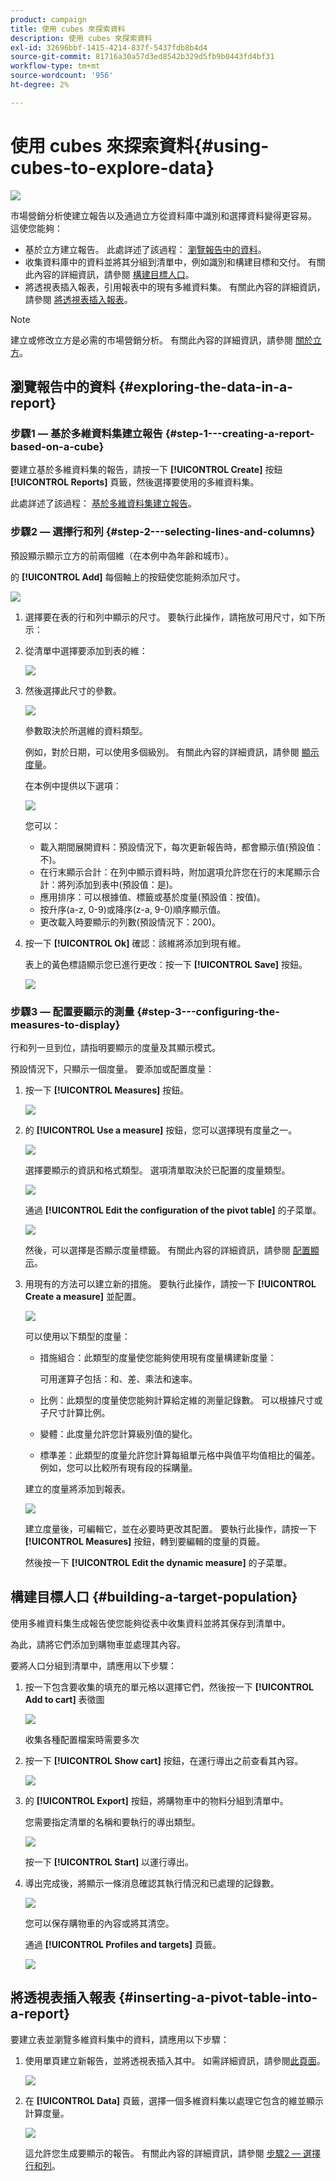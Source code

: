 ```yaml
---
product: campaign
title: 使用 cubes 來探索資料
description: 使用 cubes 來探索資料
exl-id: 32696bbf-1415-4214-837f-5437fdb8b4d4
source-git-commit: 81716a30a57d3ed8542b329d5fb9b0443fd4bf31
workflow-type: tm+mt
source-wordcount: '956'
ht-degree: 2%

---
```


# 使用 cubes 來探索資料{#using-cubes-to-explore-data}

![](../../assets/common.svg)

市場營銷分析使建立報告以及通過立方從資料庫中識別和選擇資料變得更容易。 這使您能夠：

* 基於立方建立報告。 此處詳述了該過程： [瀏覽報告中的資料](#exploring-the-data-in-a-report)。
* 收集資料庫中的資料並將其分組到清單中，例如識別和構建目標和交付。 有關此內容的詳細資訊，請參閱 [構建目標人口](#building-a-target-population)。
* 將透視表插入報表，引用報表中的現有多維資料集。 有關此內容的詳細資訊，請參閱 [將透視表插入報表](#inserting-a-pivot-table-into-a-report)。

>[!NOTE]
>
>建立或修改立方是必需的市場營銷分析。 有關此內容的詳細資訊，請參閱 [關於立方](../../reporting/using/about-cubes.md)。

## 瀏覽報告中的資料 {#exploring-the-data-in-a-report}

### 步驟1 — 基於多維資料集建立報告 {#step-1---creating-a-report-based-on-a-cube}

要建立基於多維資料集的報告，請按一下 **[!UICONTROL Create]** 按鈕 **[!UICONTROL Reports]** 頁籤，然後選擇要使用的多維資料集。

此處詳述了該過程： [基於多維資料集建立報告](../../reporting/using/creating-indicators.md#creating-a-report-based-on-a-cube)。

### 步驟2 — 選擇行和列 {#step-2---selecting-lines-and-columns}

預設顯示顯示立方的前兩個維（在本例中為年齡和城市）。

的 **[!UICONTROL Add]** 每個軸上的按鈕使您能夠添加尺寸。

![](assets/s_advuser_cube_in_report_03.png)

1. 選擇要在表的行和列中顯示的尺寸。 要執行此操作，請拖放可用尺寸，如下所示：
1. 從清單中選擇要添加到表的維：

   ![](assets/s_advuser_cube_in_report_04.png)

1. 然後選擇此尺寸的參數。

   ![](assets/s_advuser_cube_in_report_04b.png)

   參數取決於所選維的資料類型。

   例如，對於日期，可以使用多個級別。 有關此內容的詳細資訊，請參閱 [顯示度量](../../reporting/using/concepts-and-methodology.md#displaying-measures)。

   在本例中提供以下選項：

   ![](assets/s_advuser_cube_in_report_config2.png)

   您可以：

   * 載入期間展開資料：預設情況下，每次更新報告時，都會顯示值(預設值：不)。
   * 在行末顯示合計：在列中顯示資料時，附加選項允許您在行的末尾顯示合計：將列添加到表中(預設值：是)。
   * 應用排序：可以根據值、標籤或基於度量(預設值：按值)。
   * 按升序(a-z, 0-9)或降序(z-a, 9-0)順序顯示值。
   * 更改載入時要顯示的列數(預設情況下：200)。

1. 按一下 **[!UICONTROL Ok]** 確認：該維將添加到現有維。

   表上的黃色標語顯示您已進行更改：按一下 **[!UICONTROL Save]** 按鈕。

   ![](assets/s_advuser_cube_in_report_04c.png)

### 步驟3 — 配置要顯示的測量 {#step-3---configuring-the-measures-to-display}

行和列一旦到位，請指明要顯示的度量及其顯示模式。

預設情況下，只顯示一個度量。 要添加或配置度量：

1. 按一下 **[!UICONTROL Measures]** 按鈕。

   ![](assets/s_advuser_cube_in_report_05.png)

1. 的 **[!UICONTROL Use a measure]** 按鈕，您可以選擇現有度量之一。

   ![](assets/s_advuser_cube_in_report_08.png)

   選擇要顯示的資訊和格式類型。 選項清單取決於已配置的度量類型。

   ![](assets/s_advuser_cube_in_report_09.png)

   通過 **[!UICONTROL Edit the configuration of the pivot table]** 的子菜單。

   ![](assets/s_advuser_cube_in_report_config_02.png)

   然後，可以選擇是否顯示度量標籤。 有關此內容的詳細資訊，請參閱 [配置顯示](../../reporting/using/concepts-and-methodology.md#configuring-the-display)。

1. 用現有的方法可以建立新的措施。 要執行此操作，請按一下 **[!UICONTROL Create a measure]** 並配置。

   ![](assets/s_advuser_cube_in_report_config_02a.png)

   可以使用以下類型的度量：

   * 措施組合：此類型的度量使您能夠使用現有度量構建新度量：

      可用運算子包括：和、差、乘法和速率。

   * 比例：此類型的度量使您能夠計算給定維的測量記錄數。 可以根據尺寸或子尺寸計算比例。
   * 變體：此度量允許您計算級別值的變化。
   * 標準差：此類型的度量允許您計算每組單元格中與值平均值相比的偏差。 例如，您可以比較所有現有段的採購量。

   建立的度量將添加到報表。

   ![](assets/s_advuser_cube_in_report_config_02b.png)

   建立度量後，可編輯它，並在必要時更改其配置。 要執行此操作，請按一下 **[!UICONTROL Measures]** 按鈕，轉到要編輯的度量的頁籤。

   然後按一下 **[!UICONTROL Edit the dynamic measure]** 的子菜單。

## 構建目標人口 {#building-a-target-population}

使用多維資料集生成報告使您能夠從表中收集資料並將其保存到清單中。

為此，請將它們添加到購物車並處理其內容。

要將人口分組到清單中，請應用以下步驟：

1. 按一下包含要收集的填充的單元格以選擇它們，然後按一下 **[!UICONTROL Add to cart]** 表徵圖

   ![](assets/s_advuser_cube_in_report_config_02c.png)

   收集各種配置檔案時需要多次

1. 按一下 **[!UICONTROL Show cart]** 按鈕，在運行導出之前查看其內容。

   ![](assets/s_advuser_cube_in_report_config_02d.png)

1. 的 **[!UICONTROL Export]** 按鈕，將購物車中的物料分組到清單中。

   您需要指定清單的名稱和要執行的導出類型。

   ![](assets/s-advuser_cube_in_report_config_02e.png)

   按一下 **[!UICONTROL Start]** 以運行導出。

1. 導出完成後，將顯示一條消息確認其執行情況和已處理的記錄數。

   ![](assets/s_advuser_cube_in_report_config_02f.png)

   您可以保存購物車的內容或將其清空。

   通過 **[!UICONTROL Profiles and targets]** 頁籤。

   ![](assets/s_advuser_cube_in_report_config_02g.png)

## 將透視表插入報表 {#inserting-a-pivot-table-into-a-report}

要建立表並瀏覽多維資料集中的資料，請應用以下步驟：

1. 使用單頁建立新報告，並將透視表插入其中。 如需詳細資訊，請參閱[此頁面](../../reporting/using/creating-a-table.md#creating-a-breakdown-or-pivot-table)。

   ![](assets/s_advuser_cube_in_report_01.png)

1. 在 **[!UICONTROL Data]** 頁籤，選擇一個多維資料集以處理它包含的維並顯示計算度量。

   ![](assets/s_advuser_cube_in_report_02.png)

   這允許您生成要顯示的報告。 有關此內容的詳細資訊，請參閱 [步驟2 — 選擇行和列](#step-2---selecting-lines-and-columns)。
